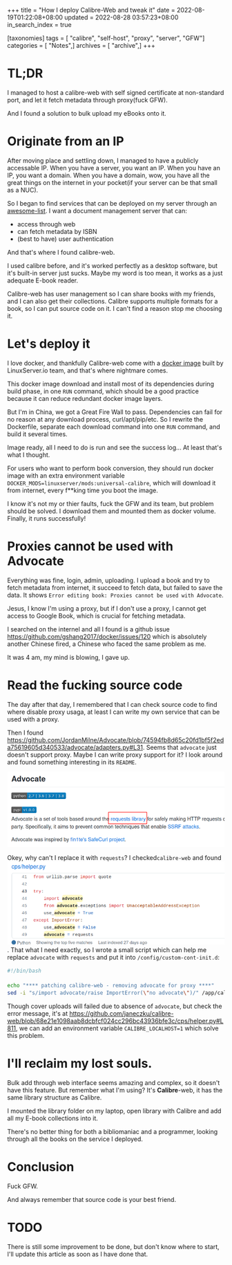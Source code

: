 +++
title = "How I deploy Calibre-Web and tweak it"
date = 2022-08-19T01:22:08+08:00
updated = 2022-08-28 03:57:23+08:00
in_search_index = true

[taxonomies]
tags = [ "calibre", "self-host", "proxy", "server", "GFW"]
categories = [ "Notes",]
archives = [ "archive",]
+++

# TL;DR

I managed to host a calibre-web with self signed certificate at non-standard port, and let it fetch metadata through proxy(fuck GFW).

And I found a solution to bulk upload my eBooks onto it.

<!-- more -->

# Originate from an IP

After moving place and settling down, I managed to have a publicly accessable IP. When you have a server, you want an IP. When you have an IP, you want a domain. When you have a domain, wow, you have all the great things on the internet in your pocket(if your server can be that small as a NUC).

So I began to find services that can be deployed on my server through an [awesome-list](https://github.com/awesome-selfhosted/awesome-selfhosted#document-management---e-books). I want a document management server that can:

- access through web
- can fetch metadata by ISBN
- (best to have) user authentication

And that's where I found calibre-web.

I used calibre before, and it's worked perfectly as a desktop software, but it's built-in server just sucks. Maybe my word is too mean, it works as a just adequate E-book reader.

Calibre-web has user management so I can share books with my friends, and I can also get their collections. Calibre supports multiple formats for a book, so I can put source code on it. I can't find a reason stop me choosing it.

# Let's deploy it

I love docker, and thankfully Calibre-web come with a [docker image](https://github.com/linuxserver/docker-calibre-web) built by LinuxServer.io team, and that's where nightmare comes.

This docker image download and install most of its dependencies during build phase, in one `RUN` command, which should be a good practice because it can reduce redundant docker image layers.

But I'm in China, we got a Great Fire Wall to pass. Dependencies can fail for no reason at any download process, curl/apt/pip/etc. So I rewrite the Dockerfile, separate each download command into one `RUN` command, and build it several times.

Image ready, all I need to do is run and see the success log... At least that's what I thought.

For users who want to perform book conversion, they should run docker image with an extra environment variable `DOCKER_MODS=linuxserver/mods:universal-calibre`, which will download it from internet, every f**king time you boot the image.

I know it's not my or thier faults, fuck the GFW and its team, but problem should be solved. I download them and mounted them as docker volume. Finally, it runs successfully!

# Proxies cannot be used with Advocate

Everything was fine, login, admin, uploading. I upload a book and try to fetch metadata from internet, it succeed to fetch data, but failed to save the data. It shows `Error editing book: Proxies cannot be used with Advocate`.

Jesus, I know I'm using a proxy, but if I don't use a proxy, I cannot get access to Google Book, which is crucial for fetching metadata.

I searched on the internel and all I found is a github issue <https://github.com/gshang2017/docker/issues/120> which is absolutely another Chinese fired, a Chinese who faced the same problem as me.

It was 4 am, my mind is blowing, I gave up.

# Read the fucking source code

The day after that day, I remembered that I can check source code to find where disable proxy usaga, at least I can write my own service that can be used with a proxy.

Then I found <https://github.com/JordanMilne/Advocate/blob/74594fb8d65c20fd1bf5f2eda75619605d340533/advocate/adapters.py#L31>. Seems that `advocate` just doesn't support proxy. Maybe I can write proxy support for it? I look around and found something interesting in its `README`.

![advocate README](./advocate.png)

Okey, why can't I replace it with `requests`? I checked`calibre-web` and found ![requests](./helper.png). That what I need exactly, so I wrote a small script which can help me replace `advocate` with `requests` and put it into `/config/custom-cont-init.d`:

``` bash
#!/bin/bash

echo "**** patching calibre-web - removing advocate for proxy ****"
sed -i "s/import advocate/raise ImportError(\"no advocate\")/" /app/calibre-web/cps/helper.py
```

Though cover uploads will failed due to absence of `advocate`, but check the error message, it's at <https://github.com/janeczku/calibre-web/blob/68e21e1098aab8dcbfcf024cc296bc43936bfe3c/cps/helper.py#L811>, we can add an environment variable `CALIBRE_LOCALHOST=1` which solve this problem.

# I'll reclaim my lost souls.

Bulk add through web interface seems amazing and complex, so it doesn't have this feature. But remember what I'm using? It's **Calibre**-web, it has the same library structure as Calibre.

I mounted the library folder on my laptop, open library with Calibre and add all my E-book collections into it. 

There's no better thing for both a bibliomaniac and a programmer, looking through all the books on the service I deployed.

# Conclusion

Fuck GFW.

And always remember that source code is your best friend.

# TODO

There is still some improvement to be done, but don't know where to start, I'll update this article as soon as I have done that.
